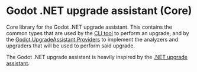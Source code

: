 # Godot .NET upgrade assistant (Core)

Core library for the Godot .NET upgrade assistant. This contains the common types that are used by the [CLI tool](../Godot.UpgradeAssistant.Cli) to perform an upgrade, and by the [Godot.UpgradeAssistant.Providers](../Godot.UpgradeAssistant.Providers) to implement the analyzers and upgraders that will be used to perform said upgrade.

The Godot .NET upgrade assistant is heavily inspired by the [.NET upgrade assistant](https://github.com/dotnet/upgrade-assistant).

